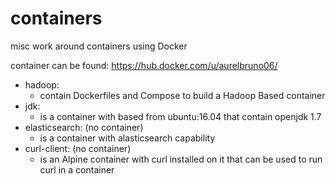 # containers
misc work around containers using Docker

container can be found:
	https://hub.docker.com/u/aurelbruno06/

* hadoop:
  - contain Dockerfiles and Compose to build a Hadoop Based container
* jdk:
  - is a container with based from ubuntu:16.04 that contain openjdk 1.7
* elasticsearch: (no container)
  - is a container with alasticsearch capability
* curl-client: (no container)
  - is an Alpine container with curl installed on it that can be used to run curl in a container

